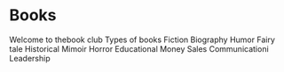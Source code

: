 # Books
Welcome to thebook club
Types of books
Fiction 
Biography
Humor
Fairy tale
Historical
Mimoir
Horror
Educational
Money
Sales
Communicationi
Leadership
